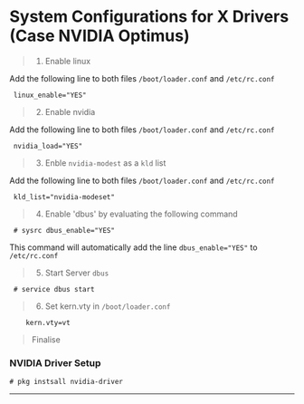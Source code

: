 # System Configurations for X Drivers (Case NVIDIA Optimus)


> 1. Enable linux

Add the following line to both files `/boot/loader.conf` and `/etc/rc.conf`

```	
 linux_enable="YES"
```

> 2. Enable nvidia

Add the following line to both files `/boot/loader.conf` and `/etc/rc.conf`

``` 	
 nvidia_load="YES"
```

> 3. Enble `nvidia-modest` as a `kld` list

Add the following line to both files `/boot/loader.conf` and `/etc/rc.conf`

```
 kld_list="nvidia-modeset"
```

> 4. Enable 'dbus' by evaluating the following command

```
 # sysrc dbus_enable="YES"
```

This command will automatically add the line `dbus_enable="YES"` to `/etc/rc.conf` 

> 5. Start Server `dbus`

```
 # service dbus start
```

> 6. Set kern.vty in `/boot/loader.conf`

```
  	kern.vty=vt
```

> Finalise

### NVIDIA Driver Setup

```
# pkg instsall nvidia-driver
```

------------------------------------------
